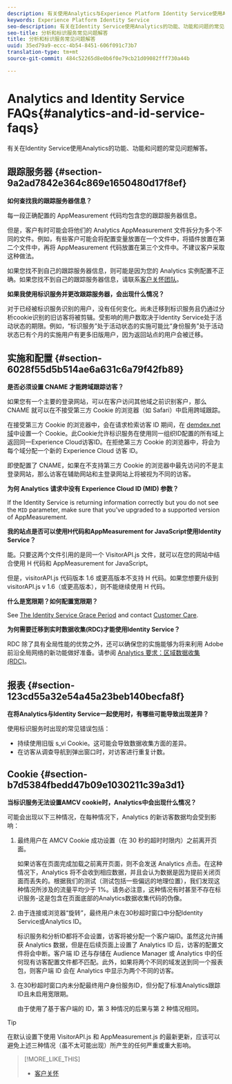```yaml
---
description: 有关使用Analytics与Experience Platform Identity Service使用Analytics相关的常见问题解答。
keywords: Experience Platform Identity Service
seo-description: 有关在Identity Service使用Analytics的功能、功能和问题的常见问题解答。
seo-title: 分析和标识服务常见问题解答
title: 分析和标识服务常见问题解答
uuid: 35ed79a9-eccc-4b54-8451-606f091c73b7
translation-type: tm+mt
source-git-commit: 484c52265d8e0b6f0e79cb21d09082fff730a44b

---
```



# Analytics and Identity Service FAQs{#analytics-and-id-service-faqs}

有关在Identity Service使用Analytics的功能、功能和问题的常见问题解答。

## 跟踪服务器 {#section-9a2ad7842e364c869e1650480d17f8ef}

**如何查找我的跟踪服务器信息？**

每一段正确配置的 AppMeasurement 代码均包含您的跟踪服务器信息。

但是，客户有时可能会将他们的 Analytics AppMeasurement 文件拆分为多个不同的文件。例如，有些客户可能会将配置变量放置在一个文件中，将插件放置在第二个文件中，再将 AppMeasurement 代码放置在第三个文件中。不建议客户采取这种做法。

如果您找不到自己的跟踪服务器信息，则可能是因为您的 Analytics 实例配置不正确。如果您找不到自己的跟踪服务器信息，请联系[客户关怀团队](https://helpx.adobe.com/marketing-cloud/contact-support.html)。

**如果我使用标识服务并更改跟踪服务器，会出现什么情况？**

对于已经被标识服务识别的用户，没有任何变化。尚未迁移到标识服务且仍通过分析cookie识别的旧访客将被剪辑。受影响的用户数取决于Identity Service处于活动状态的期限。例如，“标识服务”处于活动状态的实施可能比“身份服务”处于活动状态已有个月的实施用户有更多旧版用户，因为返回站点的用户会被迁移。

## 实施和配置 {#section-6028f55d5b514ae6a631c6a79f42fb89}

**是否必须设置 CNAME 才能跨域跟踪访客？**

如果您有一个主要的登录网站，可以在客户访问其他域之前识别客户，那么 CNAME 就可以在不接受第三方 Cookie 的浏览器（如 Safari）中启用跨域跟踪。

在接受第三方 Cookie 的浏览器中，会在请求检索访客 ID 期间，在 [demdex.net 域](https://marketing.adobe.com/resources/help/en_US/aam/demdex-calls.html)中设置一个 Cookie。此Cookie允许标识服务在使用同一组织ID配置的所有域上返回同一Experience Cloud访客ID。在拒绝第三方 Cookie 的浏览器中，将会为每个域分配一个新的 Experience Cloud 访客 ID。

即使配置了 CNAME，如果在不支持第三方 Cookie 的浏览器中最先访问的不是主登录网站，那么访客在辅助网站和主登录网站上将被视为不同的访客。

**为何 Analytics 请求中没有 Experience Cloud ID (MID) 参数？**

If the Identity Service is returning information correctly but you do not see the `MID` parameter, make sure that you&#39;ve upgraded to a supported version of AppMeasurement.

**我的站点是否可以使用H代码和AppMeasurement for JavaScript使用Identity Service？**

能。只要这两个文件引用的是同一个 VisitorAPI.js 文件，就可以在您的网站中结合使用 H 代码和 AppMeasurement for JavaScript。

但是，visitorAPI.js 代码版本 1.6 或更高版本不支持 H 代码。如果您想要升级到 visitorAPI.js v 1.6（或更高版本），则不能继续使用 H 代码。

**什么是宽限期？如何配置宽限期？**

See [The Identity Service Grace Period](../reference/analytics-reference/grace-period.md) and contact [Customer Care](https://helpx.adobe.com/marketing-cloud/contact-support.html).

**为何需要迁移到实时数据收集(RDC)才能使用Identity Service？**

RDC 除了具有全局性能的优势之外，还可以确保您的实施能够为将来利用 Adobe 前沿全局网络的新功能做好准备。请参阅 [Analytics 要求：区域数据收集 (RDC)](../reference/requirements.md#section-7d04bb013bc84a25bae3b148bc0ca25f)。

## 报表 {#section-123cd55a32e54a45a23beb140becfa8f}

**在将Analytics与Identity Service一起使用时，有哪些可能导致出现差异？**

使用标识服务时出现的常见错误包括：

* 持续使用旧版 s_vi Cookie。这可能会导致数据收集方面的差异。
* 在访客从调查导航到弹出窗口时，对访客进行重复计数。

## Cookie {#section-b7d5384fbedd47b09e1030211c39a3d1}

**当标识服务无法设置AMCV cookie时，Analytics中会出现什么情况？**

可能会出现以下三种情况，在每种情况下，Analytics 的新访客数据均会受到影响：

1. 最终用户在 AMCV Cookie 成功设置（在 30 秒的超时时限内）之前离开页面。

   如果访客在页面完成加载之前离开页面，则不会发送 Analytics 点击。在这种情况下，Analytics 将不会收到相应数据，并且会认为数据是因为提前关闭页面而丢失的。根据我们的测试（测试包括一些偏远的地理位置），我们发现这种情况所涉及的流量平均少于 1%。请务必注意，这种情况有时甚至不存在标识服务-这是包含在页面底部的Analytics数据收集代码的伪像。

1. 由于连接或浏览器“旋转”，最终用户未在30秒超时窗口中分配Identity Service或Analytics ID。

   标识服务和分析ID都将不会设置，访客将被分配一个客户端ID。虽然这允许捕获 Analytics 数据，但是在后续页面上设置了 Analytics ID 后，访客的配置文件将会中断。客户端 ID 还与存储在 Audience Manager 或 Analytics 中的任何现有访客配置文件都不匹配。此外，如果将两个不同的域发送到同一个报表包，则客户端 ID 会在 Analytics 中显示为两个不同的访客。

1. 在30秒超时窗口内未分配最终用户身份服务ID，但分配了标准Analytics跟踪ID且未启用宽限期。

   由于使用了基于客户端的 ID，第 3 种情况的后果与第 2 种情况相同。

>[!TIP]
>
>在默认设置下使用 VisitorAPI.js 和 AppMeasurement.js 的最新更新，应该可以避免上述三种情况（虽不太可能出现）所产生的任何严重或重大影响。

>[!MORE_LIKE_THIS]
>
>* [客户关怀](https://helpx.adobe.com/marketing-cloud/contact-support.html)

